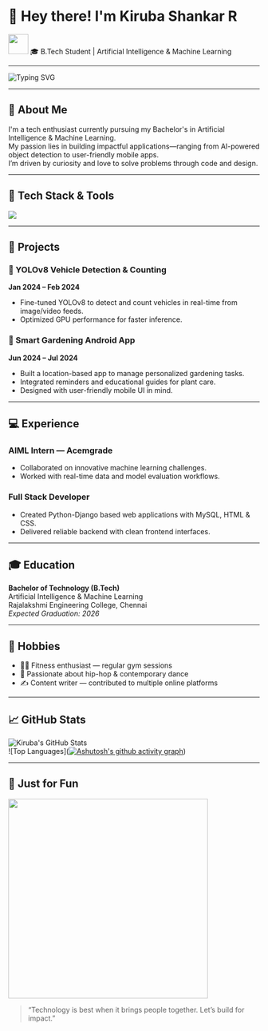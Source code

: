 # 👋 Hey there! I'm Kiruba Shankar R

<img src="https://media.giphy.com/media/hvRJCLFzcasrR4ia7z/giphy.gif" width="40" height="40">  
🎓 B.Tech Student | Artificial Intelligence & Machine Learning   

---

<img src="https://readme-typing-svg.demolab.com?font=Fira+Code&size=24&pause=1000&color=F75C7E&center=true&vCenter=true&width=900&lines=Passionate+about+AI+%26+ML;Always+learning+something+new;Building+apps+with+purpose+and+precision" alt="Typing SVG" />

---

## 🧠 About Me

I'm a tech enthusiast currently pursuing my Bachelor's in Artificial Intelligence & Machine Learning.  
My passion lies in building impactful applications—ranging from AI-powered object detection to user-friendly mobile apps.  
I’m driven by curiosity and love to solve problems through code and design.

---

## 🚀 Tech Stack & Tools

<img src="https://skillicons.dev/icons?i=python,html,css,jupyter,github,git,vscode,firebase,django,androidstudio,mysql" />

---

## 🔬 Projects

### 🚗 YOLOv8 Vehicle Detection & Counting  
**Jan 2024 – Feb 2024**  
- Fine-tuned YOLOv8 to detect and count vehicles in real-time from image/video feeds.  
- Optimized GPU performance for faster inference.  

### 🌱 Smart Gardening Android App  
**Jun 2024 – Jul 2024**  
- Built a location-based app to manage personalized gardening tasks.  
- Integrated reminders and educational guides for plant care.  
- Designed with user-friendly mobile UI in mind.

---

## 💻 Experience

### AIML Intern — Acemgrade  
- Collaborated on innovative machine learning challenges.  
- Worked with real-time data and model evaluation workflows.

### Full Stack Developer  
- Created Python-Django based web applications with MySQL, HTML & CSS.  
- Delivered reliable backend with clean frontend interfaces.

---

## 🎓 Education

**Bachelor of Technology (B.Tech)**  
Artificial Intelligence & Machine Learning  
Rajalakshmi Engineering College, Chennai  
_Expected Graduation: 2026_

---

## 🎯 Hobbies

- 🏋️‍♂️ Fitness enthusiast — regular gym sessions  
- 💃 Passionate about hip-hop & contemporary dance  
- ✍️ Content writer — contributed to multiple online platforms  

---

## 📈 GitHub Stats

![Kiruba's GitHub Stats](C:\Users\leela\Downloads\api.svg)  
![Top Languages]([![Ashutosh's github activity graph](https://github-readme-activity-graph.vercel.app/graph?username=kirubashankarR&bg_color=ffcfe9&color=9e4c98&line=9e4c98&point=403d3d&area=true&hide_border=true)](https://github.com/ashutosh00710/github-readme-activity-graph))

---

## 🎥 Just for Fun

<img src="https://media.giphy.com/media/qgQUggAC3Pfv687qPC/giphy.gif" width="400"/>

> “Technology is best when it brings people together. Let’s build for impact.”
